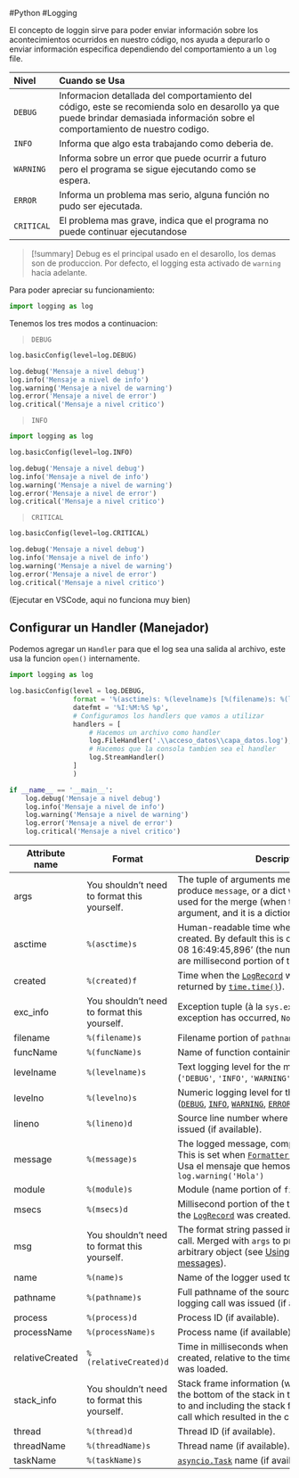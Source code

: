 #Python #Logging

El concepto de loggin sirve para poder enviar información sobre los acontecimientos ocurridos en nuestro código, nos ayuda a depurarlo o enviar información especifica dependiendo del comportamiento a un `log` file.

| Nivel      | Cuando se Usa                                                                                                                                                                   |
| :--------- | :------------------------------------------------------------------------------------------------------------------------------------------------------------------------------ |
| `DEBUG`    | Informacion detallada del comportamiento del código, este se recomienda solo en desarollo ya que puede brindar demasiada información sobre el comportamiento de nuestro codigo. |
| `INFO`     | Informa que algo esta trabajando como deberia de.                                                                                                                               |
| `WARNING`  | Informa sobre un error que puede ocurrir a futuro pero el programa se sigue ejecutando como se espera.                                                                          |
| `ERROR`    | Informa un problema mas serio, alguna función no pudo ser ejecutada.                                                                                                            |
| `CRITICAL` | El problema mas grave, indica que el programa no puede continuar ejecutandose                                                                                                   |


> [!summary] Debug es el principal usado en el desarollo, los demas son de produccion. Por defecto, el logging esta activado de `warning` hacia adelante.

Para poder apreciar su funcionamiento:

```python
import logging as log
```

Tenemos los tres modos a continuacion:

>`DEBUG`

```python
log.basicConfig(level=log.DEBUG)

log.debug('Mensaje a nivel debug')
log.info('Mensaje a nivel de info')
log.warning('Mensaje a nivel de warning')
log.error('Mensaje a nivel de error')
log.critical('Mensaje a nivel critico')
```

>`INFO`

```python
import logging as log

log.basicConfig(level=log.INFO)

log.debug('Mensaje a nivel debug')
log.info('Mensaje a nivel de info')
log.warning('Mensaje a nivel de warning')
log.error('Mensaje a nivel de error')
log.critical('Mensaje a nivel critico')
```

>`CRITICAL`

```python
log.basicConfig(level=log.CRITICAL)

log.debug('Mensaje a nivel debug')
log.info('Mensaje a nivel de info')
log.warning('Mensaje a nivel de warning')
log.error('Mensaje a nivel de error')
log.critical('Mensaje a nivel critico')
```

(Ejecutar en VSCode, aqui no funciona muy bien)
## Configurar un Handler (Manejador)

Podemos agregar un `Handler` para que el log sea una salida al archivo, este usa la funcion `open()` internamente.

```python
import logging as log

log.basicConfig(level = log.DEBUG,
				format = '%(asctime)s: %(levelname)s [%(filename)s: %(lineno)s] %(message)s',
				datefmt = '%I:%M:%S %p',
                # Configuramos los handlers que vamos a utilizar
                handlers = [
                    # Hacemos un archivo como handler
                    log.FileHandler('.\\acceso_datos\\capa_datos.log'),
                    # Hacemos que la consola tambien sea el handler
                    log.StreamHandler()
                ]
                )

if __name__ == '__main__':
    log.debug('Mensaje a nivel debug')
    log.info('Mensaje a nivel de info')
    log.warning('Mensaje a nivel de warning')
    log.error('Mensaje a nivel de error')
    log.critical('Mensaje a nivel critico')
```

| Attribute name  | Format                                      | Description                                                                                                                                                                                                                                                                                                                                                                                                                                                                                                      |
| --------------- | ------------------------------------------- | ---------------------------------------------------------------------------------------------------------------------------------------------------------------------------------------------------------------------------------------------------------------------------------------------------------------------------------------------------------------------------------------------------------------------------------------------------------------------------------------------------------------- |
| args            | You shouldn’t need to format this yourself. | The tuple of arguments merged into `msg` to produce `message`, or a dict whose values are used for the merge (when there is only one argument, and it is a dictionary).                                                                                                                                                                                                                                                                                                                                          |
| asctime         | `%(asctime)s`                               | Human-readable time when the [`LogRecord`](https://docs.python.org/3/library/logging.html#logging.LogRecord "logging.LogRecord") was created. By default this is of the form ‘2003-07-08 16:49:45,896’ (the numbers after the comma are millisecond portion of the time).                                                                                                                                                                                                                                        |
| created         | `%(created)f`                               | Time when the [`LogRecord`](https://docs.python.org/3/library/logging.html#logging.LogRecord "logging.LogRecord") was created (as returned by [`time.time()`](https://docs.python.org/3/library/time.html#time.time "time.time")).                                                                                                                                                                                                                                                                               |
| exc_info        | You shouldn’t need to format this yourself. | Exception tuple (à la `sys.exc_info`) or, if no exception has occurred, `None`.                                                                                                                                                                                                                                                                                                                                                                                                                                  |
| filename        | `%(filename)s`                              | Filename portion of `pathname`.                                                                                                                                                                                                                                                                                                                                                                                                                                                                                  |
| funcName        | `%(funcName)s`                              | Name of function containing the logging call.                                                                                                                                                                                                                                                                                                                                                                                                                                                                    |
| levelname       | `%(levelname)s`                             | Text logging level for the message (`'DEBUG'`, `'INFO'`, `'WARNING'`, `'ERROR'`, `'CRITICAL'`).                                                                                                                                                                                                                                                                                                                                                                                                                  |
| levelno         | `%(levelno)s`                               | Numeric logging level for the message ([`DEBUG`](https://docs.python.org/3/library/logging.html#logging.DEBUG "logging.DEBUG"), [`INFO`](https://docs.python.org/3/library/logging.html#logging.INFO "logging.INFO"), [`WARNING`](https://docs.python.org/3/library/logging.html#logging.WARNING "logging.WARNING"), [`ERROR`](https://docs.python.org/3/library/logging.html#logging.ERROR "logging.ERROR"), [`CRITICAL`](https://docs.python.org/3/library/logging.html#logging.CRITICAL "logging.CRITICAL")). |
| lineno          | `%(lineno)d`                                | Source line number where the logging call was issued (if available).                                                                                                                                                                                                                                                                                                                                                                                                                                             |
| message         | `%(message)s`                               | The logged message, computed as `msg % args`. This is set when [`Formatter.format()`](https://docs.python.org/3/library/logging.html#logging.Formatter.format "logging.Formatter.format") is invoked. Usa el mensaje que hemos agregado `log.warning('Hola')`                                                                                                                                                                                                                                                    |
| module          | `%(module)s`                                | Module (name portion of `filename`).                                                                                                                                                                                                                                                                                                                                                                                                                                                                             |
| msecs           | `%(msecs)d`                                 | Millisecond portion of the time when the [`LogRecord`](https://docs.python.org/3/library/logging.html#logging.LogRecord "logging.LogRecord") was created.                                                                                                                                                                                                                                                                                                                                                        |
| msg             | You shouldn’t need to format this yourself. | The format string passed in the original logging call. Merged with `args` to produce `message`, or an arbitrary object (see [Using arbitrary objects as messages](https://docs.python.org/3/howto/logging.html#arbitrary-object-messages)).                                                                                                                                                                                                                                                                      |
| name            | `%(name)s`                                  | Name of the logger used to log the call.                                                                                                                                                                                                                                                                                                                                                                                                                                                                         |
| pathname        | `%(pathname)s`                              | Full pathname of the source file where the logging call was issued (if available).                                                                                                                                                                                                                                                                                                                                                                                                                               |
| process         | `%(process)d`                               | Process ID (if available).                                                                                                                                                                                                                                                                                                                                                                                                                                                                                       |
| processName     | `%(processName)s`                           | Process name (if available).                                                                                                                                                                                                                                                                                                                                                                                                                                                                                     |
| relativeCreated | `%(relativeCreated)d`                       | Time in milliseconds when the LogRecord was created, relative to the time the logging module was loaded.                                                                                                                                                                                                                                                                                                                                                                                                         |
| stack_info      | You shouldn’t need to format this yourself. | Stack frame information (where available) from the bottom of the stack in the current thread, up to and including the stack frame of the logging call which resulted in the creation of this record.                                                                                                                                                                                                                                                                                                             |
| thread          | `%(thread)d`                                | Thread ID (if available).                                                                                                                                                                                                                                                                                                                                                                                                                                                                                        |
| threadName      | `%(threadName)s`                            | Thread name (if available).                                                                                                                                                                                                                                                                                                                                                                                                                                                                                      |
| taskName        | `%(taskName)s`                              | [`asyncio.Task`](https://docs.python.org/3/library/asyncio-task.html#asyncio.Task "asyncio.Task") name (if available).                                                                                                                                                                                                                                                                                                                                                                                           |